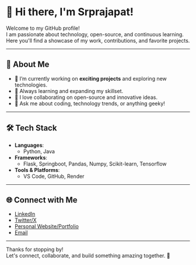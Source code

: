<!---
Srprajapat/Srprajapat is a ✨ special ✨ repository because its `README.md` (this file) appears on your GitHub profile.
You can click the Preview link to take a look at your changes.
--->
# 👋 Hi there, I'm Srprajapat!

Welcome to my GitHub profile!  
I am passionate about technology, open-source, and continuous learning. Here you'll find a showcase of my work, contributions, and favorite projects.

---

## 🚀 About Me

- 🔭 I’m currently working on **exciting projects** and exploring new technologies.
- 🌱 Always learning and expanding my skillset.
- 🤝 I love collaborating on open-source and innovative ideas.
- 💬 Ask me about coding, technology trends, or anything geeky!

---

## 🛠️ Tech Stack

- **Languages**:
  - Python, Java
- **Frameworks**:
  - Flask, Springboot, Pandas, Numpy, Scikit-learn, Tensorflow
- **Tools & Platforms**:
  - VS Code, GitHub, Render

---


## 🌐 Connect with Me

- [LinkedIn](https://www.linkedin.com/in/seetaram-prajapat)
- [Twitter/X](https://x.com/S_r_prajapat)
- [Personal Website/Portfolio](https://srprajapat.onrender.com/)
- [Email](mailto:seetaram.22jics083@jietjodhpur.ac.in)

---

Thanks for stopping by!  
Let's connect, collaborate, and build something amazing together. 🚀
